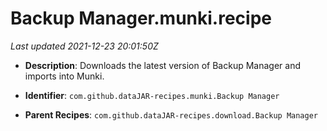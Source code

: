# Backup Manager.munki.recipe

_Last updated 2021-12-23 20:01:50Z_

- **Description**: Downloads the latest version of Backup Manager and imports into Munki.

- **Identifier**: `com.github.dataJAR-recipes.munki.Backup Manager`

- **Parent Recipes**: `com.github.dataJAR-recipes.download.Backup Manager`
